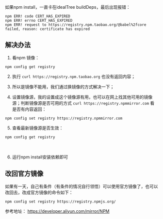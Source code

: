 
如果npm install，一直卡在idealTree buildDeps，最后出现报错：
```shell
npm ERR! code CERT_HAS_EXPIRED
npm ERR! errno CERT_HAS_EXPIRED
npm ERR! request to https://registry.npm.taobao.org/@babel%2fcore failed, reason: certificate has expired
```

## 解决办法
1. 看npm 镜像：

```shell
npm config get registry
```

2. 执行 `curl https://registry.npm.taobao.org` 也没有返回内容；

3. 所以是镜像不能用，我们通过换镜像的方式解决一下；

4. 设置镜像源，我的设置成这个镜像源有用，也可以在网上找其他可用的镜像源；判断镜像源是否可用的方式 `curl https://registry.npmmirror.com` 看是否有内容返回：
```
npm config set registry https://registry.npmmirror.com
```

5. 查看最新镜像源是否生效：
```shell
npm config get registry
```
　

6. 运行npm install安装依赖即可


## 改回官方镜像
如果有一天，自己有条件（有条件的情况自行领悟）可以使用官方镜像了，也可以改回去，改成官方镜像的命令如下：
```shell
npm config set registry https://registry.npmjs.org/
```



参考地址： https://developer.aliyun.com/mirror/NPM